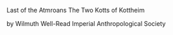 Last of the Atmroans
The Two Kotts of Kottheim

by Wilmuth Well-Read
Imperial Anthropological Society

